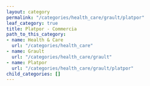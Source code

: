```yaml
---
layout: category
permalink: "/categories/health_care/grault/platpor"
leaf_category: true
title: Platpor - Commercia
path_to_this_category:
- name: Health & Care
  url: "/categories/health_care"
- name: Grault
  url: "/categories/health_care/grault"
- name: Platpor
  url: "/categories/health_care/grault/platpor"
child_categories: []
---
```

